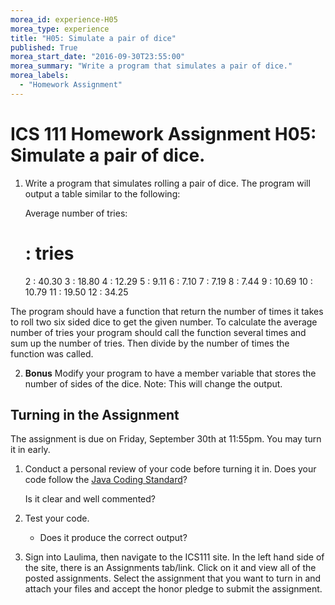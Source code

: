 ```yaml
---
morea_id: experience-H05
morea_type: experience
title: "H05: Simulate a pair of dice"
published: True
morea_start_date: "2016-09-30T23:55:00"
morea_summary: "Write a program that simulates a pair of dice."
morea_labels: 
  - "Homework Assignment"
---
```


# ICS 111 Homework Assignment H05: Simulate a pair of dice.

1) Write a program that simulates rolling a pair of dice. The program will output a table similar to the following:

    Average number of tries: 
     # : tries
     2 : 40.30
     3 : 18.80
     4 : 12.29
     5 : 9.11
     6 : 7.10
     7 : 7.19
     8 : 7.44
     9 : 10.69
    10 : 10.79
    11 : 19.50
    12 : 34.25

The program should have a function that return the number of times it takes to roll two six sided dice to get the given number. To calculate the average number of tries your program should call the function several times and sum up the number of tries. Then divide by the number of times the function was called.

2) **Bonus** Modify your program to have a member variable that stores the number of sides of the dice.  Note: This will change the output.

## Turning in the Assignment

The assignment is due on Friday, September 30th at 11:55pm. You may turn it in early. 

1. Conduct a personal review of your code before turning it in. Does your code follow the [Java Coding Standard](../references/reading-java-coding-standard.html)?

   Is it clear and well commented?

2. Test your code.

    * Does it produce the correct output? 

3. Sign into Laulima, then navigate to the ICS111 site. In the left hand side of the site, there is an Assignments tab/link.  Click on it and view all of the posted assignments. Select the assignment that you want to turn in and attach your files and accept the honor pledge to submit the assignment.
  
